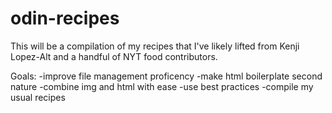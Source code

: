 # odin-recipes
This will be a compilation of my recipes that I've likely lifted from Kenji Lopez-Alt and a handful of NYT food contributors. 

Goals:
-improve file management proficency 
-make html boilerplate second nature
-combine img and html with ease
-use best practices
-compile my usual recipes
